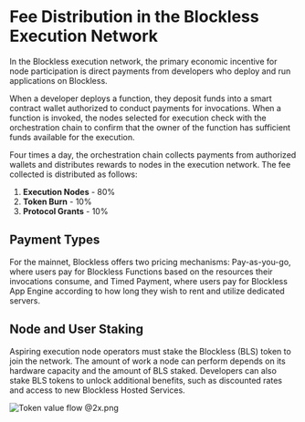# Fee Distribution in the Blockless Execution Network

In the Blockless execution network, the primary economic incentive for node participation is direct payments from developers who deploy and run applications on Blockless.

When a developer deploys a function, they deposit funds into a smart contract wallet authorized to conduct payments for invocations. When a function is invoked, the nodes selected for execution check with the orchestration chain to confirm that the owner of the function has sufficient funds available for the execution.

Four times a day, the orchestration chain collects payments from authorized wallets and distributes rewards to nodes in the execution network. The fee collected is distributed as follows:

1. **Execution Nodes** - 80%
2. **Token Burn** - 10%
3. **Protocol Grants** - 10%

## Payment Types

For the mainnet, Blockless offers two pricing mechanisms: Pay-as-you-go, where users pay for Blockless Functions based on the resources their invocations consume, and Timed Payment, where users pay for Blockless App Engine according to how long they wish to rent and utilize dedicated servers.

## Node and User Staking

Aspiring execution node operators must stake the Blockless (BLS) token to join the network. The amount of work a node can perform depends on its hardware capacity and the amount of BLS staked. Developers can also stake BLS tokens to unlock additional benefits, such as discounted rates and access to new Blockless Hosted Services.

![Token value flow @2x.png](/docs/protocol/economics/Token_value_flow_2x.png)
